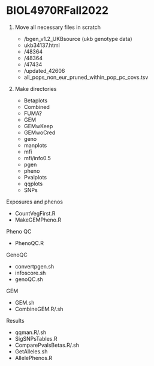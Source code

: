 # BIOL4970RFall2022

1. Move all necessary files in scratch
    - /bgen_v1.2_UKBsource (ukb genotype data)
    - ukb34137.html
    - /48364
    - /48364
    - /47434
    - /updated_42606
    - all_pops_non_eur_pruned_within_pop_pc_covs.tsv
    
2. Make directories
    - Betaplots
    - Combined
    - FUMA?
    - GEM
    - GEMwKeep
    - GEMwoCred
    - geno
    - manplots
    - mfi
    - mfi/info0.5
    - pgen
    - pheno
    - Pvalplots
    - qqplots
    - SNPs
    
    
Exposures and phenos
- CountVegFirst.R
- MakeGEMPheno.R

Pheno QC
- PhenoQC.R

GenoQC
- convertpgen.sh
- infoscore.sh
- genoQC.sh

GEM
- GEM.sh
- CombineGEM.R/.sh

Results
- qqman.R/.sh
- SigSNPsTables.R
- ComparePvalsBetas.R/.sh
- GetAlleles.sh
- AllelePhenos.R
